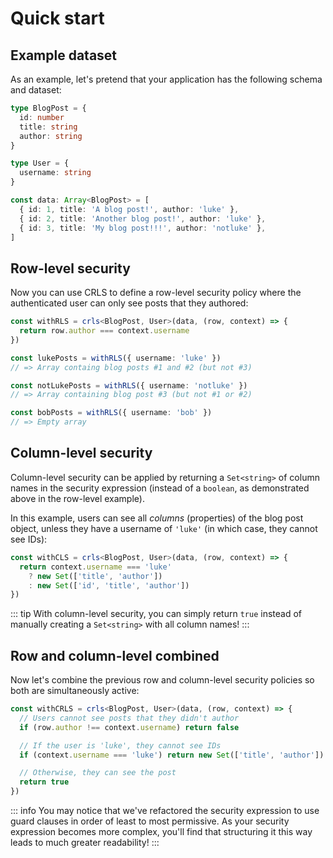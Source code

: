 # Quick start

## Example dataset

As an example, let's pretend that your application has the following schema and dataset:

```ts
type BlogPost = {
  id: number
  title: string
  author: string
}

type User = {
  username: string
}

const data: Array<BlogPost> = [
  { id: 1, title: 'A blog post!', author: 'luke' },
  { id: 2, title: 'Another blog post!', author: 'luke' },
  { id: 3, title: 'My blog post!!!', author: 'notluke' },
]
```

## Row-level security

Now you can use CRLS to define a row-level security policy where the authenticated user can only
see posts that they authored:

```ts
const withRLS = crls<BlogPost, User>(data, (row, context) => {
  return row.author === context.username
})

const lukePosts = withRLS({ username: 'luke' })
// => Array containg blog posts #1 and #2 (but not #3)

const notLukePosts = withRLS({ username: 'notluke' })
// => Array containing blog post #3 (but not #1 or #2)

const bobPosts = withRLS({ username: 'bob' })
// => Empty array
```

## Column-level security

Column-level security can be applied by returning a `Set<string>` of column names in the security
expression (instead of a `boolean`, as demonstrated above in the row-level example).

In this example, users can see all _columns_ (properties) of the blog post object, unless they have
a username of `'luke'` (in which case, they cannot see IDs):

```ts
const withCLS = crls<BlogPost, User>(data, (row, context) => {
  return context.username === 'luke'
    ? new Set(['title', 'author'])
    : new Set(['id', 'title', 'author'])
})
```

::: tip
With column-level security, you can simply return `true` instead of manually creating a `Set<string>`
with all column names!
:::

## Row and column-level combined

Now let's combine the previous row and column-level security policies so both are simultaneously
active:

```ts
const withCRLS = crls<BlogPost, User>(data, (row, context) => {
  // Users cannot see posts that they didn't author
  if (row.author !== context.username) return false

  // If the user is 'luke', they cannot see IDs
  if (context.username === 'luke') return new Set(['title', 'author'])

  // Otherwise, they can see the post
  return true
})
```

::: info
You may notice that we've refactored the security expression to use guard clauses in order of least
to most permissive. As your security expression becomes more complex, you'll find that structuring it
this way leads to much greater readability!
:::
